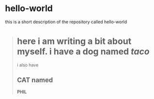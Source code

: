 # hello-world
this is a short description of the repository called hello-world
># here i am writing a bit about myself. i have a dog named *taco* 
>i also have 
>## CAT named 
>**PHIL**
